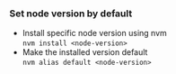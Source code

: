 ### Set node version by default 
- Install specific node version using nvm  
``` nvm install <node-version> ```
-  Make the installed version default  
```nvm alias default <node-version>```
